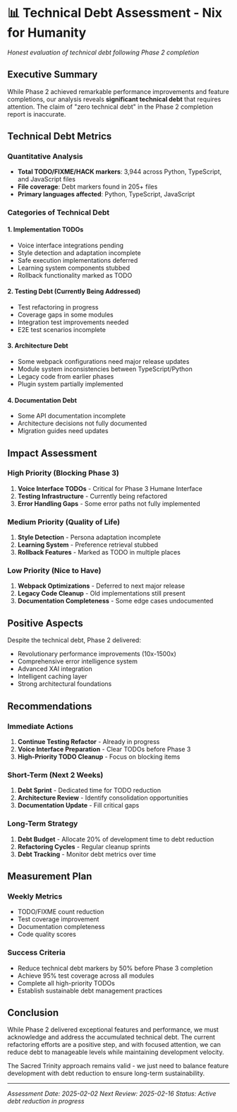 # 📊 Technical Debt Assessment - Nix for Humanity

*Honest evaluation of technical debt following Phase 2 completion*

## Executive Summary

While Phase 2 achieved remarkable performance improvements and feature completions, our analysis reveals **significant technical debt** that requires attention. The claim of "zero technical debt" in the Phase 2 completion report is inaccurate.

## Technical Debt Metrics

### Quantitative Analysis
- **Total TODO/FIXME/HACK markers**: 3,944 across Python, TypeScript, and JavaScript files
- **File coverage**: Debt markers found in 205+ files
- **Primary languages affected**: Python, TypeScript, JavaScript

### Categories of Technical Debt

#### 1. Implementation TODOs
- Voice interface integrations pending
- Style detection and adaptation incomplete
- Safe execution implementations deferred
- Learning system components stubbed
- Rollback functionality marked as TODO

#### 2. Testing Debt (Currently Being Addressed)
- Test refactoring in progress
- Coverage gaps in some modules
- Integration test improvements needed
- E2E test scenarios incomplete

#### 3. Architecture Debt
- Some webpack configurations need major release updates
- Module system inconsistencies between TypeScript/Python
- Legacy code from earlier phases
- Plugin system partially implemented

#### 4. Documentation Debt
- Some API documentation incomplete
- Architecture decisions not fully documented
- Migration guides need updates

## Impact Assessment

### High Priority (Blocking Phase 3)
1. **Voice Interface TODOs** - Critical for Phase 3 Humane Interface
2. **Testing Infrastructure** - Currently being refactored
3. **Error Handling Gaps** - Some error paths not fully implemented

### Medium Priority (Quality of Life)
1. **Style Detection** - Persona adaptation incomplete
2. **Learning System** - Preference retrieval stubbed
3. **Rollback Features** - Marked as TODO in multiple places

### Low Priority (Nice to Have)
1. **Webpack Optimizations** - Deferred to next major release
2. **Legacy Code Cleanup** - Old implementations still present
3. **Documentation Completeness** - Some edge cases undocumented

## Positive Aspects

Despite the technical debt, Phase 2 delivered:
- Revolutionary performance improvements (10x-1500x)
- Comprehensive error intelligence system
- Advanced XAI integration
- Intelligent caching layer
- Strong architectural foundations

## Recommendations

### Immediate Actions
1. **Continue Testing Refactor** - Already in progress
2. **Voice Interface Preparation** - Clear TODOs before Phase 3
3. **High-Priority TODO Cleanup** - Focus on blocking items

### Short-Term (Next 2 Weeks)
1. **Debt Sprint** - Dedicated time for TODO reduction
2. **Architecture Review** - Identify consolidation opportunities
3. **Documentation Update** - Fill critical gaps

### Long-Term Strategy
1. **Debt Budget** - Allocate 20% of development time to debt reduction
2. **Refactoring Cycles** - Regular cleanup sprints
3. **Debt Tracking** - Monitor debt metrics over time

## Measurement Plan

### Weekly Metrics
- TODO/FIXME count reduction
- Test coverage improvement
- Documentation completeness
- Code quality scores

### Success Criteria
- Reduce technical debt markers by 50% before Phase 3 completion
- Achieve 95% test coverage across all modules
- Complete all high-priority TODOs
- Establish sustainable debt management practices

## Conclusion

While Phase 2 delivered exceptional features and performance, we must acknowledge and address the accumulated technical debt. The current refactoring efforts are a positive step, and with focused attention, we can reduce debt to manageable levels while maintaining development velocity.

The Sacred Trinity approach remains valid - we just need to balance feature development with debt reduction to ensure long-term sustainability.

---

*Assessment Date: 2025-02-02*
*Next Review: 2025-02-16*
*Status: Active debt reduction in progress*
